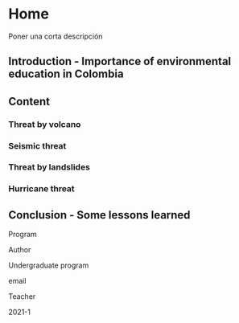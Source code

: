 # Home

Poner una corta descripción


## Introduction - Importance of environmental education in Colombia

## Content 

### Threat by volcano 

### Seismic threat

### Threat by landslides

### Hurricane threat

## Conclusion - Some lessons learned


Program

Author

Undergraduate program

email

Teacher

2021-1
